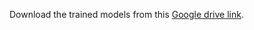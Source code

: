 Download the trained models from this [Google drive link](https://drive.google.com/drive/folders/1DTswiXR6G3JH2i6d-ioNmDI1QhHTLJXu?usp=sharing).
